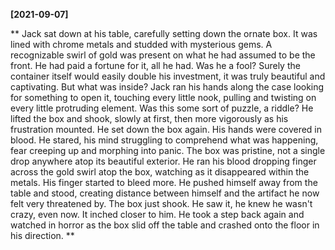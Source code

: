 **[2021-09-07]**

**
Jack sat down at his table, carefully setting down the ornate box. It was lined with chrome metals and studded with mysterious gems. A recognizable swirl of gold was present on what he had assumed to be the front. He had paid a fortune for it, all he had. Was he a fool? Surely the container itself would easily double his investment, it was truly beautiful and captivating. But what was inside? Jack ran his hands along the case looking for something to open it, touching every little nook, pulling and twisting on every little protruding element. Was this some sort of puzzle, a riddle? He lifted the box and shook, slowly at first, then more vigorously as his frustration mounted. He set down the box again. His hands were covered in blood. He stared, his mind struggling to comprehend what was happening, fear creeping up and morphing into panic. The box was pristine, not a single drop anywhere atop its beautiful exterior. He ran his blood dropping finger across the gold swirl atop the box, watching as it disappeared within the metals. His finger started to bleed more. He pushed himself away from the table and stood, creating distance between himself and the artifact he now felt very threatened by. The box just shook. He saw it, he knew he wasn't crazy, even now. It inched closer to him. He took a step back again and watched in horror as the box slid off the table and crashed onto the floor in his direction. 
**